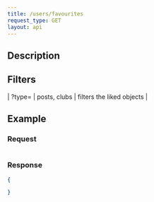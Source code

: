 ```yaml
---
title: /users/favourites
request_type: GET
layout: api
---
```


## Description


## Filters

| ?type= | posts, clubs  | filters the liked objects | 

## Example

### Request

```js

```

### Response

```json
{

}
```
